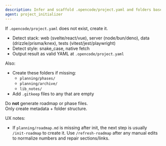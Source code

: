```yaml
---
description: Infer and scaffold .opencode/project.yaml and folders based on project structure
agent: project_initializer
---
```


If `.opencode/project.yaml` does not exist, create it.

- Detect stack: web (svelte/react/vue), server (node/bun/deno), data (drizzle/prisma/knex), tests (vitest/jest/playwright)
- Detect style: snake_case, native fetch
- Output result as valid YAML at `.opencode/project.yaml`

Also:

- Create these folders if missing:
  - `planning/phases/`
  - `planning/archive/`
  - `lib_notes/`
- Add `.gitkeep` files to any that are empty

Do **not** generate roadmap or phase files.  
Only create metadata + folder structure.

UX notes:
- If `planning/roadmap.md` is missing after init, the next step is usually `/init-roadmap` to create it. Use `/refresh-roadmap` after any manual edits to normalize numbers and repair sections/links.

